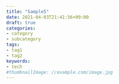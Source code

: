 ```yaml
---
title: "Sample5"
date: 2021-04-03T21:41:56+09:00
draft: true
categories:
- category
- subcategory
tags:
- tag1
- tag2
keywords:
- tech
#thumbnailImage: //example.com/image.jpg
---
```


<!--more-->
